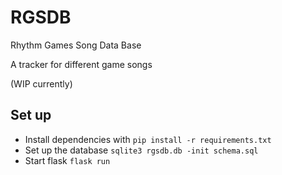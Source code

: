 # RGSDB
Rhythm Games Song Data Base

A tracker for different game songs

(WIP currently)

## Set up

- Install dependencies with `pip install -r requirements.txt`
- Set up the database `sqlite3 rgsdb.db -init schema.sql`
- Start flask `flask run`